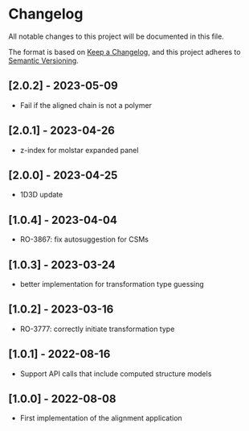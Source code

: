 # Changelog
All notable changes to this project will be documented in this file.

The format is based on [Keep a Changelog](https://keepachangelog.com/en/1.0.0/),
and this project adheres to [Semantic Versioning](https://semver.org/spec/v2.0.0.html).

## [2.0.2] - 2023-05-09
- Fail if the aligned chain is not a polymer 

## [2.0.1] - 2023-04-26
- z-index for molstar expanded panel

## [2.0.0] - 2023-04-25
- 1D3D update

## [1.0.4] - 2023-04-04
- RO-3867: fix autosuggestion for CSMs

## [1.0.3] - 2023-03-24
- better implementation for transformation type guessing

## [1.0.2] - 2023-03-16
- RO-3777: correctly initiate transformation type

## [1.0.1] - 2022-08-16
- Support API calls that include computed structure models

## [1.0.0] - 2022-08-08
- First implementation of the alignment application